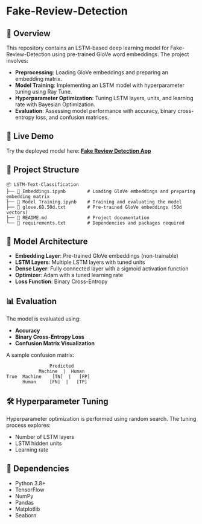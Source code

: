 # Fake-Review-Detection

## 📌 Overview
This repository contains an LSTM-based deep learning model for Fake-Review-Detection using pre-trained GloVe word embeddings. The project involves:

- **Preprocessing**: Loading GloVe embeddings and preparing an embedding matrix.
- **Model Training**: Implementing an LSTM model with hyperparameter tuning using Ray Tune.
- **Hyperparameter Optimization**: Tuning LSTM layers, units, and learning rate with Bayesian Optimization.
- **Evaluation**: Assessing model performance with accuracy, binary cross-entropy loss, and confusion matrices.

## 🚀 Live Demo  
Try the deployed model here: **[Fake Review Detection App](https://harsh-p-fake-review-detector.hf.space/)**

## 📂 Project Structure
```
📦 LSTM-Text-Classification
├── 📜 Embeddings.ipynb        # Loading GloVe embeddings and preparing embedding matrix
├── 📜 Model Training.ipynb    # Training and evaluating the model
├── 📜 glove.6B.50d.txt        # Pre-trained GloVe embeddings (50d vectors)
├── 📜 README.md               # Project documentation
└── 📜 requirements.txt        # Dependencies and packages required
```


## 🔬 Model Architecture
- **Embedding Layer**: Pre-trained GloVe embeddings (non-trainable)
- **LSTM Layers**: Multiple LSTM layers with tuned units
- **Dense Layer**: Fully connected layer with a sigmoid activation function
- **Optimizer**: Adam with a tuned learning rate
- **Loss Function**: Binary Cross-Entropy

## 📊 Evaluation
The model is evaluated using:
- **Accuracy**
- **Binary Cross-Entropy Loss**
- **Confusion Matrix Visualization**

A sample confusion matrix:
```
                Predicted
            Machine  |  Human
True  Machine    [TN]  |   [FP]
      Human     [FN]  |   [TP]
```

## 🛠️ Hyperparameter Tuning
Hyperparameter optimization is performed using random search. The tuning process explores:
- Number of LSTM layers
- LSTM hidden units
- Learning rate

## 📌 Dependencies
- Python 3.8+
- TensorFlow
- NumPy
- Pandas
- Matplotlib
- Seaborn


